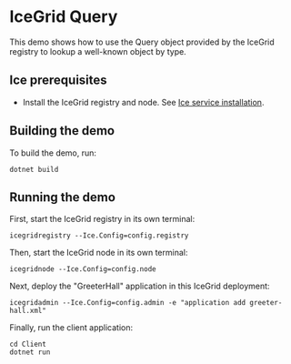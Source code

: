 # IceGrid Query

This demo shows how to use the Query object provided by the IceGrid registry to lookup a well-known object by type.

## Ice prerequisites

- Install the IceGrid registry and node. See [Ice service installation].

## Building the demo

To build the demo, run:

```shell
dotnet build
```

## Running the demo

First, start the IceGrid registry in its own terminal:

```shell
icegridregistry --Ice.Config=config.registry
```

Then, start the IceGrid node in its own terminal:

```shell
icegridnode --Ice.Config=config.node
```

Next, deploy the "GreeterHall" application in this IceGrid deployment:

```shell
icegridadmin --Ice.Config=config.admin -e "application add greeter-hall.xml"
```

Finally, run the client application:

```shell
cd Client
dotnet run
```

[Ice service installation]: https://github.com/zeroc-ice/ice/blob/main/NIGHTLY.md#ice-services
